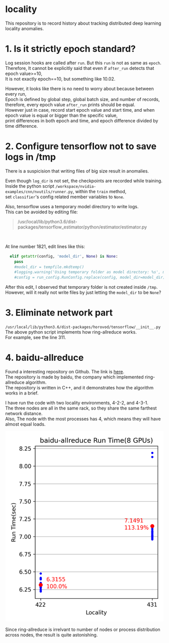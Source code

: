 # locality
This repository is to record history about tracking distributed deep learning locality anomalies.
<br>

# 1. Is it strictly epoch standard?
Log session hooks are called after `run`. But this `run` is not as same as `epoch`.<br>
Therefore, It cannot be explicitly said that even if `after_run` detects that epoch value>=10,<br>
It is not exactly epoch==10, but something like 10.02.
<br>

However, it looks like there is no need to worry about because between every run,<br>
Epoch is defined by global step, global batch size, and number of records,<br>
therefore, every epoch value `after_run` prints should be equal.<br>
However just in case, record start epoch value and start time,
and when epoch value is equal or bigger than the specific value,<br>
print differences in both epoch and time, and epoch difference divided by time difference.
<br>

# 2. Configure tensorflow not to save logs in /tmp
There is a suspicision that writing files of big size result in anomalies.
<br>

Even though `log_dir` is not set, the checkpoints are recorded while training.<br>
Inside the python script `/workspace/nvidia-examples/cnn/nvutils/runner.py`, within the `train` method,<br>
set `classifier`'s config related member variables to `None`.

Also, tensorflow uses a temporary model directory to write logs.<br>
This can be avoided by editing file:<br>
> /usr/local/lib/python3.6/dist-packages/tensorflow_estimator/python/estimator/estimator.py
<br>

At line number 1821, edit lines like this:
```python
  elif getattr(config, 'model_dir', None) is None:
    pass
    #model_dir = tempfile.mkdtemp()
    #logging.warning('Using temporary folder as model directory: %s', model_dir)
    #config = run_config.RunConfig.replace(config, model_dir=model_dir)
```
After this edit, I observed that temporary folder is not created inside `/tmp`.
However, will it really not write files by just letting the `model_dir` to be `None`?


# 3. Eliminate network part
`/usr/local/lib/python3.6/dist-packages/horovod/tensorflow/__init__.py`<br>
The above python script implements how ring-allreduce works.<br>
For example, see the line 311.
<br>

# 4. baidu-allreduce
Found a interesting repository on Github. The link is [here](https://github.com/baidu-research/baidu-allreduce).<br>
The repository is made by baidu, the company which implemented ring-allreduce algorithm.<br>
The repository is written in C++, and it demonstrates how the algorithm works in a brief.
<br>

I have run the code with two locality environments, 4-2-2, and 4-3-1.<br>
The three nodes are all in the same rack, so they share the same farthest network distance.<br>
Also, The node with the most processes has 4, which means they will have almost equal loads.
<br>

![image](img/210222-baidu-allreduce-Run-Time-locality-comparison-(8-GPUs).png)
<br>

Since ring-allreduce is irrelvant to number of nodes or process distribution across
nodes, the result is quite astonishing.
